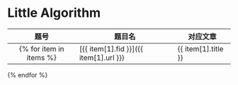 # Little Algorithm

| 题号 | 题目名 | 对应文章 |
| :-: | --- | --- |
{% for item in items %}| [{{ item[1].fid }}]({{ item[1].url }}) | {{ item[1].title }}| {{ item[2].md_piece() }} |
{% endfor %}
